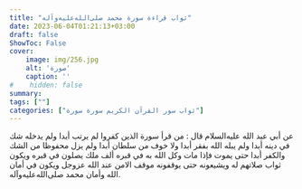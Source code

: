 ```yaml
---
title: "ثواب قراءة سورة محمد صلى‌الله‌عليه‌وآله"
date: 2023-06-04T01:21:13+03:00
draft: false
ShowToc: False
cover:
    image: img/256.jpg
    alt: 'صورة'
    caption: ''
#    hidden: false
summary: 
tags: [""]
categories: ["ثواب سور القرآن الكريم سورة سورة"]
---
```

عن أبي
عبد الله عليه‌السلام قال : من قرأ سورة الذين كفروا لم يرتب أبدا ولم يدخله
شك في دينه أبدا ولم يبله الله بفقر أبدا ولا خوف من سلطان أبدا ولم
يزل محفوظا من الشك والكفر أبدا حتى يموت فإذا مات وكل الله به
في قبره ألف ملك يصلون في قبره ويكون ثواب صلاتهم له ويشيعونه
حتى يوقفونه موقف الامن عند الله عزوجل ويكون في أمان الله وأمان
محمد صلى‌الله‌عليه‌وآله.

